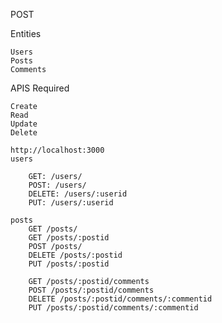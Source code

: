 POST

Entities

    Users
    Posts
    Comments

APIS Required

    Create
    Read
    Update
    Delete

    http://localhost:3000
    users

        GET: /users/
        POST: /users/
        DELETE: /users/:userid
        PUT: /users/:userid
    
    posts
        GET /posts/
        GET /posts/:postid
        POST /posts/
        DELETE /posts/:postid
        PUT /posts/:postid

        GET /posts/:postid/comments
        POST /posts/:postid/comments
        DELETE /posts/:postid/comments/:commentid
        PUT /posts/:postid/comments/:commentid
        

        

